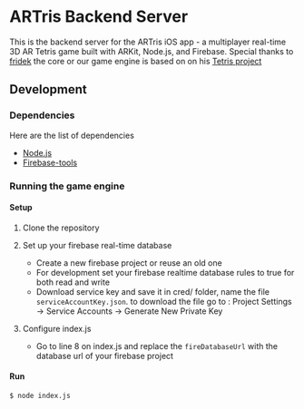 # ARTris Backend Server

This is the backend server for the ARTris iOS app - a multiplayer real-time 3D AR Tetris game built with ARKit, Node.js, and Firebase.
Special thanks to [fridek](https://github.com/fridek) the core or our game engine is based on on his [Tetris project](https://github.com/dtoki/Threejs-Tetris) 

## Development

### Dependencies
Here are the list of dependencies 
- [Node.js](https://nodejs.org/en/)
- [Firebase-tools](https://www.npmjs.com/package/firebase-tools)

### Running the game engine

#### Setup
1. Clone the repository

2. Set up your firebase real-time database
    - Create a new firebase project or reuse an old one
    - For development set your firebase realtime database rules to true for both read and write
    - Download service key and save it in cred/ folder, name the file `serviceAccountKey.json`. to download the file go to : Project Settings -> Service Accounts -> Generate New Private Key

3. Configure index.js
    - Go to line 8 on index.js and replace the `fireDatabaseUrl` with the database url of your firebase project

#### Run
  ```
  $ node index.js
  ```

